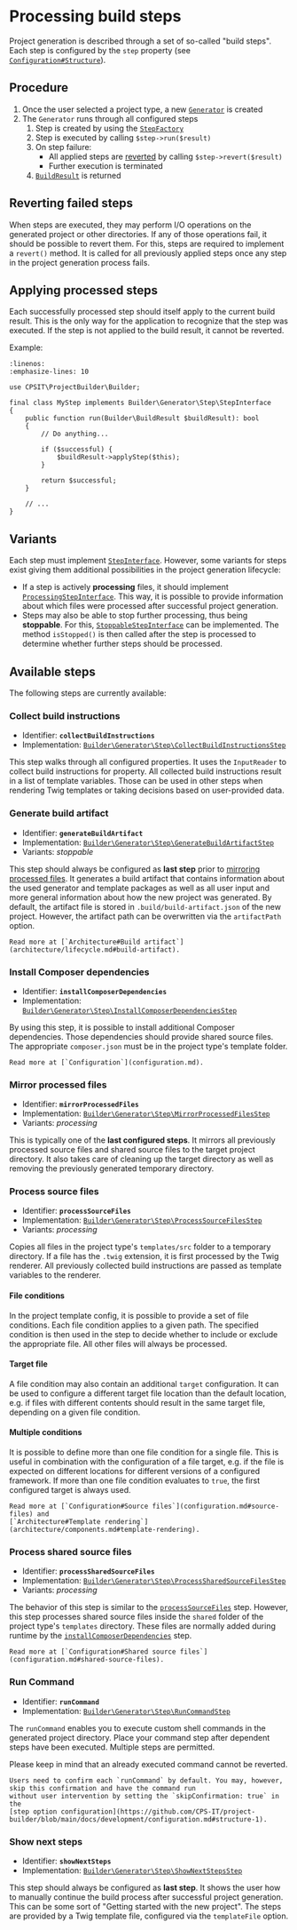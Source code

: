 # Processing build steps

Project generation is described through a set of so-called "build steps". Each step is
configured by the `step` property (see [`Configuration#Structure`](configuration.md#structure)).

## Procedure

1. Once the user selected a project type, a new [`Generator`](https://github.com/CPS-IT/project-builder/blob/main/src/Builder/Generator/Generator.php)
   is created
2. The `Generator` runs through all configured steps
   1. Step is created by using the [`StepFactory`](https://github.com/CPS-IT/project-builder/blob/main/src/Builder/Generator/Step/StepFactory.php)
   2. Step is executed by calling `$step->run($result)`
   3. On step failure:
      * All applied steps are [reverted](#reverting-failed-steps) by calling
        `$step->revert($result)`
      * Further execution is terminated
   4. [`BuildResult`](https://github.com/CPS-IT/project-builder/blob/main/src/Builder/BuildResult.php) is returned

## Reverting failed steps

When steps are executed, they may perform I/O operations on the generated project or other
directories. If any of those operations fail, it should be possible to revert them. For
this, steps are required to implement a `revert()` method. It is called for all previously
applied steps once any step in the project generation process fails.

## Applying processed steps

Each successfully processed step should itself apply to the current build result. This is
the only way for the application to recognize that the step was executed. If the step is
not applied to the build result, it cannot be reverted.

Example:

```{code-block} php
:linenos:
:emphasize-lines: 10

use CPSIT\ProjectBuilder\Builder;

final class MyStep implements Builder\Generator\Step\StepInterface
{
    public function run(Builder\BuildResult $buildResult): bool
    {
        // Do anything...

        if ($successful) {
            $buildResult->applyStep($this);
        }

        return $successful;
    }

    // ...
}
```

## Variants

Each step must implement [`StepInterface`](https://github.com/CPS-IT/project-builder/blob/main/src/Builder/Generator/Step/StepInterface.php).
However, some variants for steps exist giving them additional possibilities in the
project generation lifecycle:

* If a step is actively **processing** files, it should implement
  [`ProcessingStepInterface`](https://github.com/CPS-IT/project-builder/blob/main/src/Builder/Generator/Step/ProcessingStepInterface.php).
  This way, it is possible to provide information about which files were processed after
  successful project generation.
* Steps may also be able to stop further processing, thus being **stoppable**. For this,
  [`StoppableStepInterface`](https://github.com/CPS-IT/project-builder/blob/main/src/Builder/Generator/Step/StoppableStepInterface.php)
  can be implemented. The method `isStopped()` is then called after the step is processed
  to determine whether further steps should be processed.

## Available steps

The following steps are currently available:

### Collect build instructions

* Identifier: **`collectBuildInstructions`**
* Implementation: [`Builder\Generator\Step\CollectBuildInstructionsStep`](https://github.com/CPS-IT/project-builder/blob/main/src/Builder/Generator/Step/CollectBuildInstructionsStep.php)

This step walks through all configured properties. It uses the `InputReader` to collect
build instructions for property. All collected build instructions result in a list of
template variables. Those can be used in other steps when rendering Twig templates or
taking decisions based on user-provided data.

### Generate build artifact

* Identifier: **`generateBuildArtifact`**
* Implementation: [`Builder\Generator\Step\GenerateBuildArtifactStep`](https://github.com/CPS-IT/project-builder/blob/main/src/Builder/Generator/Step/GenerateBuildArtifactStep.php)
* Variants: _stoppable_

This step should always be configured as **last step** prior to
[mirroring processed files](#mirror-processed-files). It generates a build artifact
that contains information about the used generator and template packages as well as
all user input and more general information about how the new project was generated.
By default, the artifact file is stored in `.build/build-artifact.json` of the new
project. However, the artifact path can be overwritten via the `artifactPath` option.

```{seealso}
Read more at [`Architecture#Build artifact`](architecture/lifecycle.md#build-artifact).
```

### Install Composer dependencies

* Identifier: **`installComposerDependencies`**
* Implementation: [`Builder\Generator\Step\InstallComposerDependenciesStep`](https://github.com/CPS-IT/project-builder/blob/main/src/Builder/Generator/Step/InstallComposerDependenciesStep.php)

By using this step, it is possible to install additional Composer dependencies. Those
dependencies should provide shared source files. The appropriate `composer.json`
must be in the project type's template folder.

```{seealso}
Read more at [`Configuration`](configuration.md).
```

### Mirror processed files

* Identifier: **`mirrorProcessedFiles`**
* Implementation: [`Builder\Generator\Step\MirrorProcessedFilesStep`](https://github.com/CPS-IT/project-builder/blob/main/src/Builder/Generator/Step/MirrorProcessedFilesStep.php)
* Variants: _processing_

This is typically one of the **last configured steps**. It mirrors all previously
processed source files and shared source files to the target project directory.
It also takes care of cleaning up the target directory as well as removing the
previously generated temporary directory.

### Process source files

* Identifier: **`processSourceFiles`**
* Implementation: [`Builder\Generator\Step\ProcessSourceFilesStep`](https://github.com/CPS-IT/project-builder/blob/main/src/Builder/Generator/Step/ProcessSourceFilesStep.php)
* Variants: _processing_

Copies all files in the project type's `templates/src` folder to a temporary directory.
If a file has the `.twig` extension, it is first processed by the Twig renderer. All
previously collected build instructions are passed as template variables to the
renderer.

#### File conditions

In the project template config, it is possible to provide a set of file conditions.
Each file condition applies to a given path. The specified condition is then used
in the step to decide whether to include or exclude the appropriate file. All other
files will always be processed.

#### Target file

A file condition may also contain an additional `target` configuration. It can be
used to configure a different target file location than the default location, e.g.
if files with different contents should result in the same target file, depending
on a given file condition.

#### Multiple conditions

It is possible to define more than one file condition for a single file. This is
useful in combination with the configuration of a file target, e.g. if the file
is expected on different locations for different versions of a configured framework.
If more than one file condition evaluates to `true`, the first configured target is
always used.

```{seealso}
Read more at [`Configuration#Source files`](configuration.md#source-files) and
[`Architecture#Template rendering`](architecture/components.md#template-rendering).
```

### Process shared source files

* Identifier: **`processSharedSourceFiles`**
* Implementation: [`Builder\Generator\Step\ProcessSharedSourceFilesStep`](https://github.com/CPS-IT/project-builder/blob/main/src/Builder/Generator/Step/ProcessSharedSourceFilesStep.php)
* Variants: _processing_

The behavior of this step is similar to the [`processSourceFiles`](#process-source-files)
step. However, this step processes shared source files inside the `shared`
folder of the project type's `templates` directory. These files are normally added
during runtime by the [`installComposerDependencies`](#install-composer-dependencies)
step.

```{seealso}
Read more at [`Configuration#Shared source files`](configuration.md#shared-source-files).
```

### Run Command

* Identifier: **`runCommand`**
* Implementation: [`Builder\Generator\Step\RunCommandStep`](https://github.com/CPS-IT/project-builder/blob/main/src/Builder/Generator/Step/RunCommandStep.php)

The `runCommand` enables you to execute custom shell commands in the generated project directory.
Place your command step after dependent steps have been executed. Multiple steps are permitted.

Please keep in mind that an already executed command cannot be reverted.

```{tip}
Users need to confirm each `runCommand` by default. You may, however, skip this confirmation and have the command run
without user intervention by setting the `skipConfirmation: true` in the
[step option configuration](https://github.com/CPS-IT/project-builder/blob/main/docs/development/configuration.md#structure-1).
```

### Show next steps

* Identifier: **`showNextSteps`**
* Implementation: [`Builder\Generator\Step\ShowNextStepsStep`](https://github.com/CPS-IT/project-builder/blob/main/src/Builder/Generator/Step/ShowNextStepsStep.php)

This step should always be configured as **last step**. It shows the user how to
manually continue the build process after successful project generation. This
can be some sort of "Getting started with the new project". The steps are
provided by a Twig template file, configured via the `templateFile` option.
